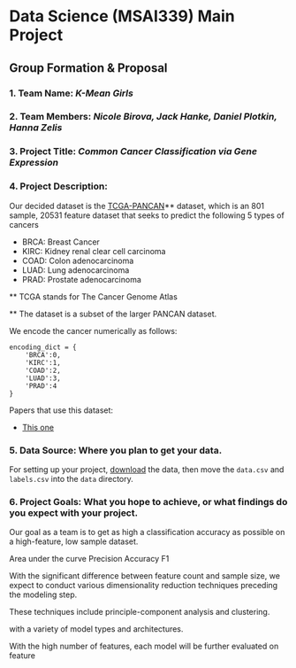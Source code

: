 # Data Science (MSAI339) Main Project

## Group Formation & Proposal

### 1. Team Name: *K-Mean Girls*

### 2. Team Members: *Nicole Birova, Jack Hanke, Daniel Plotkin, Hanna Zelis*

### 3. Project Title: *Common Cancer Classification via Gene Expression*

### 4. Project Description: 

Our decided dataset is the [TCGA-PANCAN](https://archive.ics.uci.edu/datasets?search=gene%20expression%20cancer%20RNA-Seq)** dataset, which is an $801$ sample, $20531$ feature dataset that seeks to predict the following $5$ types of cancers
- BRCA: Breast Cancer
- KIRC: Kidney renal clear cell carcinoma
- COAD: Colon adenocarcinoma
- LUAD: Lung adenocarcinoma
- PRAD: Prostate adenocarcinoma

** TCGA stands for The Cancer Genome Atlas 

** The dataset is a subset of the larger PANCAN dataset. 

We encode the cancer numerically as follows: 
```
encoding_dict = {
    'BRCA':0, 
    'KIRC':1, 
    'COAD':2, 
    'LUAD':3, 
    'PRAD':4
}
```

Papers that use this dataset:
- [This one](https://link.springer.com/article/10.1007/s41870-023-01688-8)

### 5. Data Source: Where you plan to get your data.

For setting up your project, [download](https://archive.ics.uci.edu/dataset/401/gene+expression+cancer+rna+seq) the data, then move the `data.csv` and `labels.csv` into the `data` directory.

### 6. Project Goals: What you hope to achieve, or what findings do you expect with your project.

Our goal as a team is to get as high a classification accuracy as possible on a high-feature, low sample dataset. 

Area under the curve 
Precision
Accuracy
F1

With the significant difference between feature count and sample size, we expect to conduct various dimensionality reduction techniques preceding the modeling step. 

These techniques include principle-component analysis and clustering. 



with a variety of model types and architectures.

With the high number of features, each model will be further evaluated on feature 



